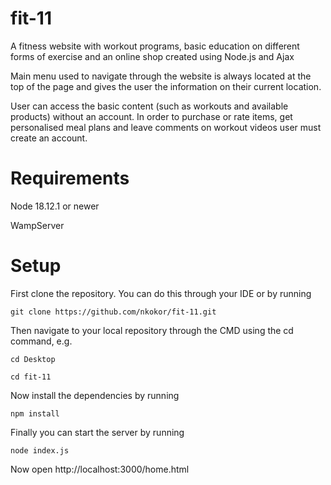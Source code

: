 # fit-11

A fitness website with workout programs, basic education on different forms of exercise and an online shop created using Node.js and Ajax

Main menu used to navigate through the website is always located at the top of the page and gives the user the information on their current location.

User can access the basic content (such as workouts and available products) without an account. In order to purchase or rate items, get personalised meal plans and leave comments on workout videos user must create an account.

# Requirements

Node 18.12.1 or newer

WampServer

# Setup

First clone the repository. You can do this through your IDE or by running

```
git clone https://github.com/nkokor/fit-11.git
```

Then navigate to your local repository through the CMD using the cd command, e.g.

```
cd Desktop 

cd fit-11
```

Now install the dependencies by running

```
npm install
```

Finally you can start the server by running

```
node index.js
```

Now open http://localhost:3000/home.html

